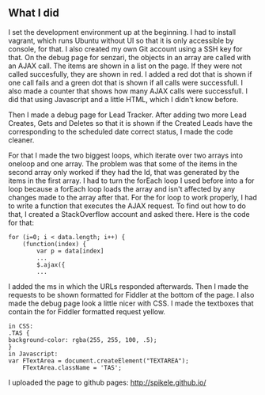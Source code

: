 What I did
----------
I set the development environment up at the beginning. I had to install vagrant, which runs Ubuntu without UI so that
it is only accessible by console, for that.
I also created my own Git account using a SSH key for that.
On the debug page for senzari, the objects in an array are called with an AJAX call. The items are shown in a list on the page. If they were not called succesfully, they are shown in red. I added a red dot that is shown if one call fails and a green dot that is shown if all calls were successfull. I also made a counter that shows how many AJAX calls were successfull. I did that using Javascript and a little HTML, which I didn't know before.

Then I made a debug page for Lead Tracker. After adding two more Lead Creates, Gets and Deletes so that it is shown if the Created Leads have the corresponding to the scheduled date correct status, I made the code cleaner.

For that I made the two biggest loops, which iterate over two arrays into oneloop and one array.
The problem was that some of the items in the second array only worked if they had the Id, that was
generated by the items in the first array. I had to turn the forEach loop I used before into a for loop
because a forEach loop loads the array and isn't affected by any changes made to the array after that.
For the for loop to work properly, I had to write a function that executes the AJAX request. 
To find out how to do that, I created a StackOverflow account and asked there.
Here is the code for that:

    for (i=0; i < data.length; i++) {
        (function(index) {
            var p = data[index]
            ...
            $.ajax({
            ...
  	  
I added the ms in which the URLs responded afterwards. Then I made the requests to be shown formatted for Fiddler at
the bottom of the page.
I also made the debug page look a little nicer with CSS. I made the textboxes that contain the for Fiddler formatted request yellow. 

    in CSS:
    .TAS {
    background-color: rgba(255, 255, 100, .5);
    }
    in Javascript:
    var FTextArea = document.createElement("TEXTAREA");
        FTextArea.className = 'TAS';
    
I uploaded the page to github pages: http://spikele.github.io/
